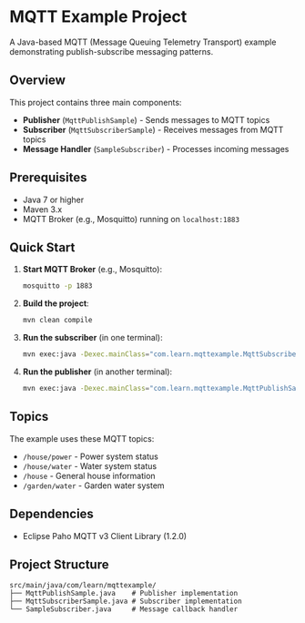 # MQTT Example Project

A Java-based MQTT (Message Queuing Telemetry Transport) example demonstrating publish-subscribe messaging patterns.

## Overview

This project contains three main components:
- **Publisher** (`MqttPublishSample`) - Sends messages to MQTT topics
- **Subscriber** (`MqttSubscriberSample`) - Receives messages from MQTT topics  
- **Message Handler** (`SampleSubscriber`) - Processes incoming messages

## Prerequisites

- Java 7 or higher
- Maven 3.x
- MQTT Broker (e.g., Mosquitto) running on `localhost:1883`

## Quick Start

1. **Start MQTT Broker** (e.g., Mosquitto):
   ```bash
   mosquitto -p 1883
   ```

2. **Build the project**:
   ```bash
   mvn clean compile
   ```

3. **Run the subscriber** (in one terminal):
   ```bash
   mvn exec:java -Dexec.mainClass="com.learn.mqttexample.MqttSubscriberSample"
   ```

4. **Run the publisher** (in another terminal):
   ```bash
   mvn exec:java -Dexec.mainClass="com.learn.mqttexample.MqttPublishSample"
   ```

## Topics

The example uses these MQTT topics:
- `/house/power` - Power system status
- `/house/water` - Water system status  
- `/house` - General house information
- `/garden/water` - Garden water system

## Dependencies

- Eclipse Paho MQTT v3 Client Library (1.2.0)

## Project Structure

```
src/main/java/com/learn/mqttexample/
├── MqttPublishSample.java    # Publisher implementation
├── MqttSubscriberSample.java # Subscriber implementation
└── SampleSubscriber.java     # Message callback handler
```
